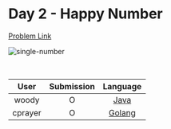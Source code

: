 # Day 2 - Happy Number

[Problem Link](https://leetcode.com/problems/happy-number/)

![single-number](../images/02-happy-number.png)

<br>

User  | Submission | Language
:--:  | :--------: | :-----:
woody | O          | [Java](./woody.md)
cprayer | O          | [Golang](./cprayer.md)